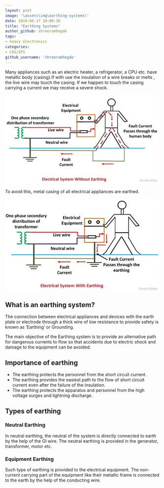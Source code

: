 ```yaml
---
layout: post
image: '\assets\img\earthing-systems\'
date: 2018-06-17 10:00:30
title: "Earthing Systems"
author_github: shreeramhegde
tags:
- heavy electronics
categories:
- CAS/SPS
github_username: 'shreeramhegde'
---
```

Many appliances such as an electric heater, a refrigerator, a CPU etc. have metallic body (casing).If with use the insulation of a wire breaks or melts , the live wire may touch the casing. If we happen to touch the casing carrying a current we may receive a severe shock.

![image001](/blog/assets/img/earthing-systems/image001.jpg)

To avoid this, metal casing of all electrical appliances are earthed.

![image002](/blog/assets/img/earthing-systems/image002.jpg)

## What is an earthing system?

The connection between electrical appliances and devices with the earth plate or electrode through a thick wire of low resistance to provide safety is known as ‘Earthing’ or Grounding.

The main objective of the Earthing system is to provide an alternative path for dangerous currents to flow so that accidents due to electric shock and damage to the equipment can be avoided.

## Importance of earthing

* The earthing protects the personnel from the short circuit current.
* The earthing provides the easiest path to the flow of short circuit current even after the failure of the insulation.
* The earthing protects the apparatus and personnel from the high voltage surges and lightning discharge.

## Types of earthing

### Neutral Earthing 

In neutral earthing, the neutral of the system is directly connected to earth by the help of the GI wire.  The neutral earthing is provided in the generator, transformer, motor etc.

### Equipment Earthing

Such type of earthing is provided to the electrical equipment. The non-current carrying part of the equipment like their metallic frame is connected to the earth by the help of the conducting wire.
